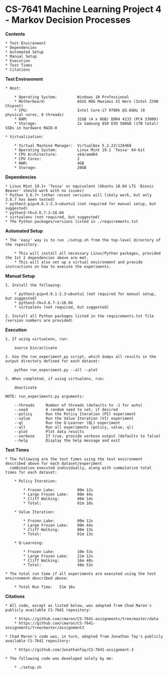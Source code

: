 # CS-7641 Machine Learning Project 4 - Markov Decision Processes


**Contents**

    * Test Environment
    * Dependencies
    * Automated Setup
    * Manual Setup
    * Execution
    * Test Times
    * Citations


**Test Environment**

    * Host:

        * Operating System:         Windows 10 Professional
        * Motherboard:              ASUS ROG Maximus XI Hero (Intel Z390 Chipset)
        * CPU:                      Intel Core-i7 9700k @3.6GHz (8 physical cores, 8 threads)
        * RAM:                      32GB (4 x 8GB) DDR4 4133 (PC4 33000)
        * Storage:                  2x Samsung 850 EVO 500GB (1TB total) SSDs in hardware RAID-0

    * Virtualization:

        * Virtual Machine Manager:  Virtualbox 5.2.22r126460
        * Operating System:         Linux Mint 19.1 'Tessa' 64-bit
        * CPU Architecture:         x64/amd64
        * CPU Cores:                2
        * RAM:                      4GB
        * Storage:                  20GB


**Dependencies**

    * Linux Mint 19.1+ 'Tessa' or equivalent (Ubuntu 18.04 LTS 'Bionic Beaver' should work with no issues)
    * Python 3.6.7+ (other recent versions will likely work, but only 3.6.7 has been tested)
    * python3-pip=9.0.1-2.3~ubuntu1 (not required for manual setup, but suggested)
    * python3-tk=3.6.7-1~18.04
    * virtualenv (not required, but suggested)
    * The Python packages/versions listed in ./requirements.txt


**Automated Setup**

    * The 'easy' way is to run ./setup.sh from the top-level directory of the repository.

        * This will install all necessary Linux/Python packages, provided the 1st 2 dependencies above are met.
        * This will also set up a virtual environment and provide instructions on how to execute the experiments.


**Manual Setup**

    1. Install the following:

        * python3-pip=9.0.1-2.3~ubuntu1 (not required for manual setup, but suggested)
        * python3-tk=3.6.7-1~18.04
        * virtualenv (not required, but suggested)

    2. Install all Python packages listed in the requirements.txt file (version numbers are provided)


**Execution**

    1. If using virtualenv, run:

        source bin/activate

    2. Use the run_experiment.py script, which dumps all results in the output directory defined for each dataset:

        python run_experiment.py --all --plot

    3. When completed, if using virtualenv, run:

        deactivate

    NOTE: run_experiments.py arguments:

        --threads     Number of threads (defaults to -1 for auto)
        --seed        A random seed to set, if desired
        --policy      Run the Policy Iteration (PI) experiment
        --value       Run the Value Iteration (VI) experiment
        --ql          Run the Q-Learner (QL) experiment
        --all         Run all experiments (policy, value, ql)
        --plot        Plot data results
        --verbose     If true, provide verbose output (defaults to false)
        --help        Display the help message and exit


**Test Times**

    * The following are the test times using the test environment described above for each dataset/experiment
      combination executed individually, along with cummulative total times for each dataset:

        * Policy Iteration:

            * Frozen Lake:          00m 12s
            * Large Frozen Lake:    00m 44s
            * Cliff Walking:        00m 14s
            * Total:                01m 10s

        * Value Iteration:

            * Frozen Lake:          00m 12s
            * Large Frozen Lake:    00m 44s
            * Cliff Walking:        00m 13s
            * Total:                01m 13s

        * Q-Learning:

            * Frozen Lake:          10m 53s
            * Large Frozen Lake:    21m 12s
            * Cliff Walking:        16m 48s
            * Total:                48m 53s

    * The total run time if all experiments are executed using the test environment described above:

        * Total Run Time:   51m 16s


**Citations**

    * All code, except as listed below, was adopted from Chad Maron's publicly available CS-7641 repository:

        * https://github.com/cmaron/CS-7641-assignments/tree/master/data
        * https://github.com/cmaron/CS-7641-assignments/tree/master/assignment3

    * Chad Maron's code was, in turn, adopted from Jonathan Tay's publicly available CS-7641 repository:

        * https://github.com/JonathanTay/CS-7641-assignment-3

    * The following code was developed solely by me:

        * ./setup.sh

